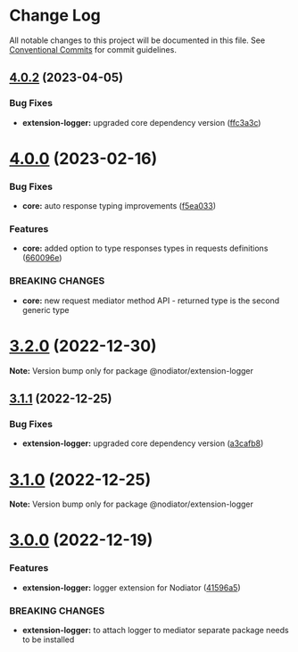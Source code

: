 # Change Log

All notable changes to this project will be documented in this file.
See [Conventional Commits](https://conventionalcommits.org) for commit guidelines.

## [4.0.2](https://github.com/Matii96/nodiator/compare/v4.0.1...v4.0.2) (2023-04-05)

### Bug Fixes

- **extension-logger:** upgraded core dependency version ([ffc3a3c](https://github.com/Matii96/nodiator/commit/ffc3a3c9195640a85a35af0a4c4cb4b8f5f623e4))

# [4.0.0](https://github.com/Matii96/nodiator/compare/v3.2.1...v4.0.0) (2023-02-16)

### Bug Fixes

- **core:** auto response typing improvements ([f5ea033](https://github.com/Matii96/nodiator/commit/f5ea033f63dac8cc648b30dba4a13b74fe47a7f1))

### Features

- **core:** added option to type responses types in requests definitions ([660096e](https://github.com/Matii96/nodiator/commit/660096e1dd6b41d092161fadba29aa6bb2bf3250))

### BREAKING CHANGES

- **core:** new request mediator method API - returned type is the second generic type

# [3.2.0](https://github.com/Matii96/nodiator/compare/v3.1.1...v3.2.0) (2022-12-30)

**Note:** Version bump only for package @nodiator/extension-logger

## [3.1.1](https://github.com/Matii96/nodiator/compare/v3.1.0...v3.1.1) (2022-12-25)

### Bug Fixes

- **extension-logger:** upgraded core dependency version ([a3cafb8](https://github.com/Matii96/nodiator/commit/a3cafb80fb5fe69cd4635a5aa24066d65368548a))

# [3.1.0](https://github.com/Matii96/nodiator/compare/v3.0.2...v3.1.0) (2022-12-25)

**Note:** Version bump only for package @nodiator/extension-logger

# [3.0.0](https://github.com/Matii96/nodiator/compare/v2.2.1...v3.0.0) (2022-12-19)

### Features

- **extension-logger:** logger extension for Nodiator ([41596a5](https://github.com/Matii96/nodiator/commit/41596a597a876d6b38dadd9bee383b502294b1ca))

### BREAKING CHANGES

- **extension-logger:** to attach logger to mediator separate package needs to be installed
